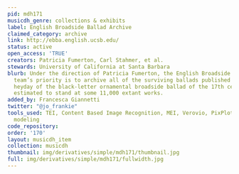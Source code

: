 ```yaml
---
pid: mdh171
musicdh_genre: collections & exhibits
label: English Broadside Ballad Archive
claimed_category: archive
link: http://ebba.english.ucsb.edu/
status: active
open_access: 'TRUE'
creators: Patricia Fumerton, Carl Stahmer, et al.
stewards: University of California at Santa Barbara
blurb: Under the direction of Patricia Fumerton, the English Broadside Ballad Archive
  team’s priority is to archive all of the surviving ballads published during the
  heyday of the black-letter ornamental broadside ballad of the 17th century—currently
  estimated to stand at some 11,000 extant works.
added_by: Francesca Giannetti
twitter: "@jo_frankie"
tools_used: TEI, Content Based Image Recognition, MEI, Verovio, PixPlot, LDA topic
  modeling
code_repository:
order: '170'
layout: musicdh_item
collection: musicdh
thumbnail: img/derivatives/simple/mdh171/thumbnail.jpg
full: img/derivatives/simple/mdh171/fullwidth.jpg
---
```

